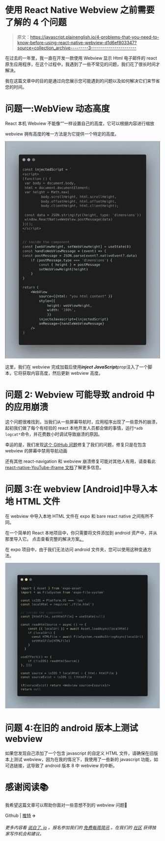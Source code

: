 # 使用 React Native Webview 之前需要了解的 4 个问题

> 原文：<https://javascript.plainenglish.io/4-problems-that-you-need-to-know-before-using-react-native-webview-d1d6ef803347?source=collection_archive---------3----------------------->

在过去的一年里，我一直在开发一款使用 Webview 显示 Html 电子邮件的 react 原生应用程序，在这个过程中，我遇到了一些不常见的问题，我们花了很长时间才解决。

我在这篇文章中的目的是通过向您展示您可能遇到的问题以及如何解决它们来节省您的时间。

# 问题一:WebView 动态高度

React 本机 Webview 不能像“<view>”一样设置自己的高度，它可以根据内容进行缩放</view>

webview 拥有高度的唯一方法是为它提供一个特定的高度。

![](img/7473524353846f38d0895e60c9ccc61f.png)

这里，我们在 webview 完成加载后使用***inject JavaScript****prop*注入了一个脚本，它将获取内容高度，然后更新 webview 高度。

# 问题 2: Webview 可能导致 android 中的应用崩溃

这个问题很难找到，当我们从一些屏幕导航时，应用程序出现了一些意外的崩溃，起初我们做了每个有经验的 react 本地开发人员都会做的事情，运行` *adb logcat* `命令，并花费数小时调试导致崩溃的原因。

幸运的是，我们发现[这个 GitHub 问题](https://github.com/react-navigation/react-navigation/issues/9061)修复了我们的问题，修复只是在包含 webview 的屏幕中禁用导航动画

还有其他 react-navigation 和 webview 崩溃修复可能对其他人有用，请查看此[react-native-YouTube-iframe 文档](https://lonelycpp.github.io/react-native-youtube-iframe/navigation-crash/)了解更多信息。

# 问题 3:在 webview [Android]中导入本地 HTML 文件

在 webview 中导入本地 HTML 文件在 expo 和 bare react native 之间有所不同。

在一个简单的 React 本地项目中，你只需要将文件添加到 android 资产中，并从那里导入它。
点击查看完整的解决方案[。](https://stackoverflow.com/a/61473740/7951454)

在 expo 项目中，由于我们无法访问 android 文件夹，您可以使用这种变通方法。

![](img/f949d69598f7db306fdbf19bb2ffdf9b.png)

# 问题 4:在旧的 android 版本上测试 webview

如果您发现自己添加了一个包含 javascript 的自定义 HTML 文件，请确保在旧版本上测试 webview，因为在我的情况下，我使用了一些新的 javascript 功能，如可选链接，这导致了 android 版本 8 中 webview 的中断。

# 感谢阅读📚

我希望这篇文章可以帮助你面对一些意想不到的 webview 问题💪

Github | [推特](https://twitter.com/hartaniyassir/) ✈️

*更多内容看* [*说白了. io*](http://plainenglish.io/) *。报名参加我们的* [*免费每周简讯*](http://newsletter.plainenglish.io/) *。在我们的* [*社区*](https://discord.gg/GtDtUAvyhW) *获得独家写作机会和建议。*